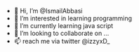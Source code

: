 - 👋 Hi, I’m @IsmailAbbasi
- 👀 I’m interested in learning programming 
- 🌱 I’m currently learning java script
- 💞️ I’m looking to collaborate on ...
- 📫  reach me via twitter @izzyxD_

<!---
IsmailAbbasi/IsmailAbbasi is a ✨ special ✨ repository because its `README.md` (this file) appears on your GitHub profile.
You can click the Preview link to take a look at your changes.
--->
